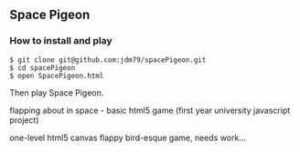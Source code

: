 ## Space Pigeon

### How to install and play
```
$ git clone git@github.com:jdm79/spacePigeon.git 
$ cd spacePigeon
$ open SpacePigeon.html
```
Then play Space Pigeon.

flapping about in space - basic html5 game (first year university javascript project)

one-level html5 canvas flappy bird-esque game, needs work...


